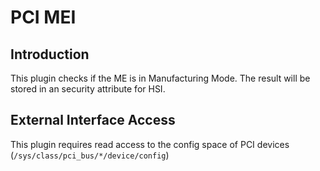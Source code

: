 # PCI MEI

## Introduction

This plugin checks if the ME is in Manufacturing Mode. The result will be stored
in an security attribute for HSI.

## External Interface Access

This plugin requires read access to the config space of PCI devices (`/sys/class/pci_bus/*/device/config`)
